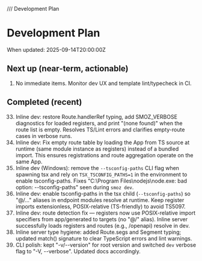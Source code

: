 /// Development Plan

# Development Plan

When updated: 2025-09-14T20:00:00Z

## Next up (near‑term, actionable)

1. No immediate items. Monitor dev UX and template lint/typecheck in CI.

## Completed (recent)

33. Inline dev: restore Route.handlerRef typing, add SMOZ_VERBOSE diagnostics
    for loaded registers, and print "(none found)" when the route list is
    empty. Resolves TS/Lint errors and clarifies empty-route cases in verbose
    runs.
34. Inline dev: Fix empty route table by loading the App from TS source at
    runtime (same module instance as registers) instead of a bundled import.
    This ensures registrations and route aggregation operate on the same App.
35. Inline dev (Windows): remove the `--tsconfig-paths` CLI flag when spawning
    tsx and rely on `TSX_TSCONFIG_PATHS=1` in the environment to enable
    tsconfig-paths. Fixes "C:\Program Files\nodejs\node.exe: bad option:
    --tsconfig-paths" seen during `smoz dev`.
36. Inline dev: enable tsconfig-paths in the tsx child (`--tsconfig-paths`)
    so "@/..." aliases in endpoint modules resolve at runtime. Keep register
    imports extensionless, POSIX-relative (TS-friendly) to avoid TS5097.
37. Inline dev: route detection fix — registers now use POSIX-relative import
    specifiers from app/generated to targets (no "@/" alias). Inline server
    successfully loads registers and routes (e.g., /openapi) resolve in dev.
38. Inline server type hygiene: added Route.segs and Segment typing; updated
    match() signature to clear TypeScript errors and lint warnings.
39. CLI polish: kept "-v/--version" for root version and switched `dev` verbose
    flag to "-V, --verbose". Updated docs accordingly.
